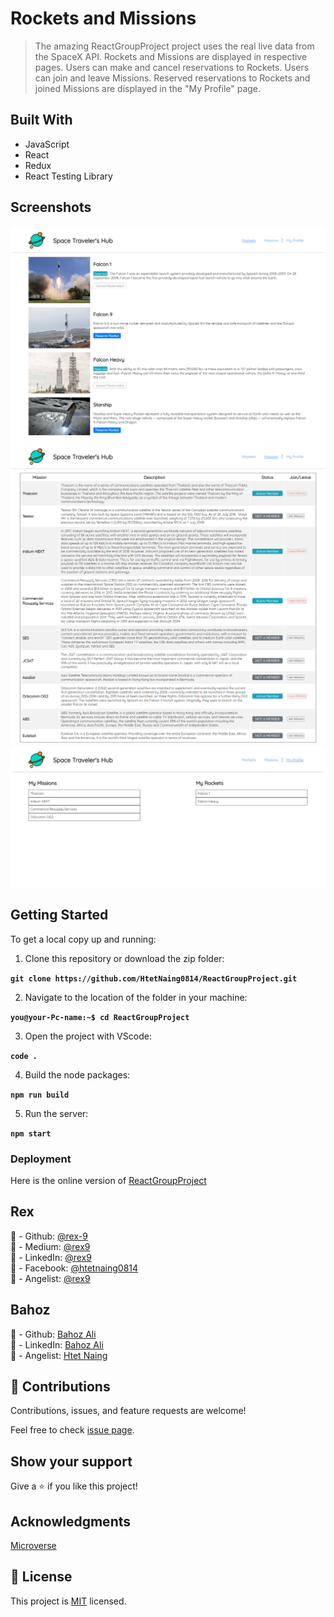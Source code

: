 # Rockets and Missions

> The amazing ReactGroupProject project uses the real live data from the SpaceX API.
> Rockets and Missions are displayed in respective pages.
> Users can make and cancel reservations to Rockets.
> Users can join and leave Missions.
> Reserved reservations to Rockets and joined Missions are displayed in the "My Profile" page.

## Built With

- JavaScript
- React
- Redux
- React Testing Library

## Screenshots

![Xrockets](./src/assets/Xrockets.png)
![Xmissions](./src/assets/Xmissions.png)
![Xprofiles](./src/assets/Xprofile.png)

## Getting Started

To get a local copy up and running:

1. Clone this repository or download the zip folder:

**`git clone https://github.com/HtetNaing0814/ReactGroupProject.git`**

2. Navigate to the location of the folder in your machine:

**`you@your-Pc-name:~$ cd ReactGroupProject`**

3. Open the project with VScode:

**`code .`**

4. Build the node packages:

**`npm run build`**

5. Run the server:

**`npm start`**

### Deployment

Here is the online version of [ReactGroupProject](https://xrocket.netlify.app/)

## Rex

👤 - Github: [@rex-9](https://github.com/rex-9/)<br>
👤 - Medium: [@rex9](https://medium.com/rex9/)<br>
👤 - LinkedIn: [@rex9](https://www.linkedin.com/in/rex9/)<br>
👤 - Facebook: [@htetnaing0814](https://www.facebook.com/htetnaing0814)<br>
👤 - Angelist: [@rex9](https://angel.co/u/rex9)<br>

## Bahoz

👤 - Github: [Bahoz Ali](https://github.com/bahoz-ali/)<br>
👤 - LinkedIn: [Bahoz Ali](https://www.linkedin.com/in/bahoz-ali/)<br>
👤 - Angelist: [Htet Naing](https://angel.co/u/bahoz-ali)<br>

## 🤝 Contributions

Contributions, issues, and feature requests are welcome!

Feel free to check [issue page](https://github.com/HtetNaing0814/ReactGroupProject/issues).

## Show your support

Give a ⭐️ if you like this project!

## Acknowledgments

[Microverse](https://bit.ly/MicroverseTN)

## 📝 License

This project is [MIT](./MIT.md) licensed.
